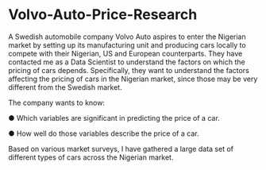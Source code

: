 # Volvo-Auto-Price-Research

A Swedish automobile company Volvo Auto aspires to enter the Nigerian market by setting up its manufacturing unit and producing cars locally to compete with their Nigerian, US and European counterparts. They have contacted me as a Data Scientist to understand the factors on which the pricing of cars depends. Specifically, they want to understand the factors affecting the pricing of cars in the Nigerian market, since those may be very different from the Swedish market.

The company wants to know:

● Which variables are significant in predicting the price of a car.

● How well do those variables describe the price of a car.

Based on various market surveys, I have gathered a large data set of different types of cars across the Nigerian market.
